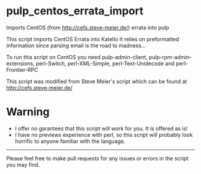 # pulp_centos_errata_import
Imports CentOS (from http://cefs.steve-meier.de/) errata into pulp

This script imports CentOS Errata into Katello
It relies on preformatted information since parsing email
is the road to madness...

To run this script on CentOS you need 
pulp-admin-client, pulp-rpm-admin-extensions, perl-Switch, perl-XML-Simple, perl-Text-Unidecode and perl-Frontier-RPC

This script was modified from Steve Meier's script which
can be found at http://cefs.steve-meier.de/


# Warning

- I offer no garantees that this script will work for you.
  It is offered as is!
- I have no previews experience with perl, so this script
  will probably look horrific to anyone familiar with the
  language.
-----------------------------------------------

Please feel free to make pull requests for any
issues or errors in the script you may find.

